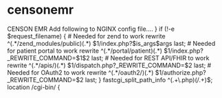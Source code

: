 # censonemr
CENSON EMR
Add following to NGINX config file....
}
	if (!-e $request_filename) {
            # Needed for zend to work
            rewrite ^(.*/zend_modules/public)(.*) $1/index.php?$is_args$args last;
            # Needed for patient portal to work
            rewrite ^(.*/portal/patient)(.*) $1/index.php?_REWRITE_COMMAND=$1$2 last;
            # Needed for REST API/FHIR to work
            rewrite ^(.*/apis/)(.*) $1/dispatch.php?_REWRITE_COMMAND=$2 last;
            # Needed for OAuth2 to work
            rewrite ^(.*/oauth2/)(.*) $1/authorize.php?_REWRITE_COMMAND=$2 last;
        }
	fastcgi_split_path_info ^(.+\.php)(/.+)$;
	location /cgi-bin/ {

